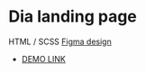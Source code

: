 # Dia landing page
HTML / SCSS
[Figma design](https://www.figma.com/file/7qwsWggv9BAxMi2VPhBuPr/Air-(formerly-Dia)?node-id=9138%3A35)
- [DEMO LINK](https://batick3737.github.io/layout_dia/)

